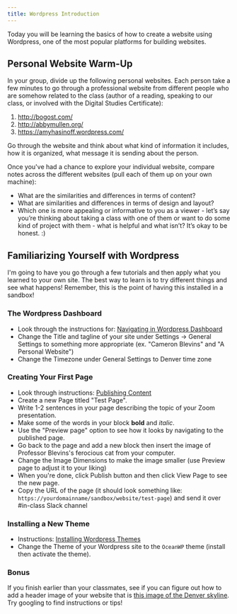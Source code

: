```yaml
---
title: Wordpress Introduction
---
```


Today you will be learning the basics of how to create a website using Wordpress, one of the most popular platforms for building websites. 

## Personal Website Warm-Up

In your group, divide up the following personal websites. Each person take a few minutes to go through a professional website from different people who are somehow related to the class (author of a reading, speaking to our class, or involved with the Digital Studies Certificate):

1. <http://bogost.com/>
2. <http://abbymullen.org/>
3. <https://amyhasinoff.wordpress.com/>

Go through the website and think about what kind of information it includes, how it is organized, what message it is sending about the person.

Once you've had a chance to explore your individual website, compare notes across the different websites (pull each of them up on your own machine):

- What are the similarities and differences in terms of content?
- What are similarities and differences in terms of design and layout?
- Which one is more appealing or informative to you as a viewer - let’s say you’re thinking about taking a class with one of them or want to do some kind of project with them - what is helpful and what isn’t? It’s okay to be honest. :)

## Familiarizing Yourself with Wordpress

I'm going to have you go through a few tutorials and then apply what you learned to your own site. The best way to learn is to try different things and see what happens! Remember, this is the point of having this installed in a sandbox!

### The Wordpress Dashboard

- Look through the instructions for: [Navigating in Wordpress Dashboard](https://www.hostinger.com/tutorials/wordpress/#Step_2__Navigating_in_WordPress_Dashboard_112)
-  Change the Title and tagline of your site under Settings -> General Settings to something more appropriate (ex. "Cameron Blevins" and "A Personal Website") 
-  Change the Timezone under General Settings to Denver time zone

### Creating Your First Page

- Look through instructions: [Publishing Content](https://www.hostinger.com/tutorials/wordpress/#Step_3__Publishing_Content_143)
-  Create a new Page titled "Test Page". 
  -  Write 1-2 sentences in your page describing the topic of your Zoom presentation. 
  -  Make some of the words in your block **bold** and *italic*.
  -  Use the "Preview page" option to see how it looks by navigating to the published page.
  -  Go back to the page and add a new block then insert the image of Professor Blevins's ferocious cat from your computer.
  -  Change the Image Dimensions to make the image smaller (use Preview page to adjust it to your liking)
  -  When you're done, click Publish button and then click View Page to see the new page.
  -  Copy the URL of the page (it should look something like: `https://yourdomainname/sandbox/website/test-page`) and send it over #in-class Slack channel

### Installing a New Theme

- Instructions: [Installing Wordpress Themes](https://www.hostinger.com/tutorials/wordpress/#Step_5__Installing_WordPress_Themes_199)
-  Change the Theme of your Wordpress site to the `OceanWP` theme (install then activate the theme).

### Bonus

If you finish earlier than your classmates, see if you can figure out how to add a header image of your website that is [this image of the Denver skyline](https://cblevins.github.io/sp22-dig-stud/in-class/denver-skyline.jpg). Try googling to find instructions or tips!


